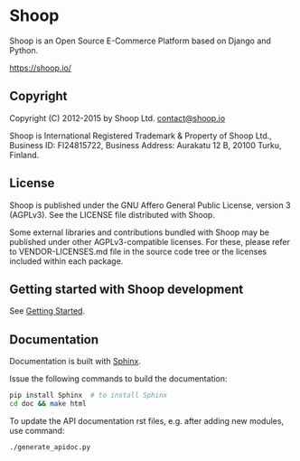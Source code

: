 # Shoop

Shoop is an Open Source E-Commerce Platform based on Django and Python.

https://shoop.io/

## Copyright

Copyright (C) 2012-2015 by Shoop Ltd. <contact@shoop.io>

Shoop is International Registered Trademark & Property of Shoop Ltd.,
Business ID: FI24815722, Business Address: Aurakatu 12 B, 20100 Turku,
Finland.

## License

Shoop is published under the GNU Affero General Public License,
version 3 (AGPLv3). See the LICENSE file distributed with Shoop.

Some external libraries and contributions bundled with Shoop may be
published under other AGPLv3-compatible licenses.  For these, please
refer to VENDOR-LICENSES.md file in the source code tree or the licenses
included within each package.

## Getting started with Shoop development

See [Getting Started](doc/getting_started_dev.rst).

## Documentation

Documentation is built with [Sphinx](http://sphinx-doc.org/).

Issue the following commands to build the documentation:

```sh
pip install Sphinx  # to install Sphinx
cd doc && make html
```

To update the API documentation rst files, e.g. after adding new
modules, use command:

```sh
./generate_apidoc.py
```
